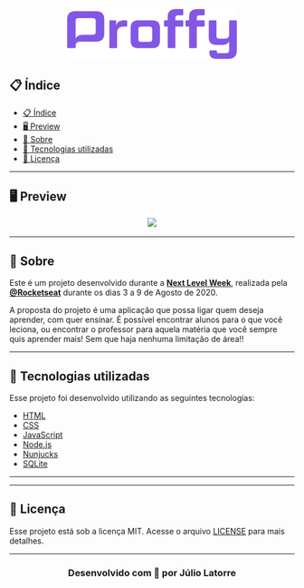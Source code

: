 <p align="center">
  <img src="../public/images/purple-logo.svg" width="300" >
</p>


## 📋 Índice

- [📋 Índice](#-índice)
- [🖥 Preview](#-preview)
- [📖 Sobre](#-sobre)
- [🚀 Tecnologias utilizadas](#-tecnologias-utilizadas)
- [📝 Licença](#-licença)

---

## 🖥 Preview 

<p align="center">
  <img src="https://i.imgur.com/rOiMviT.png" width="500" >
</p>

---

## 📖 Sobre 

Este é um projeto desenvolvido durante a **[Next Level Week](https://nextlevelweek.com/)**, realizada pela **[@Rocketseat](https://github.com/Rocketseat)** durante os dias 3 a 9 de Agosto de 2020.

A proposta do projeto é uma aplicação que possa ligar quem deseja aprender, com quer ensinar. É possível encontrar alunos para o que você leciona, ou encontrar o professor para aquela matéria que você sempre quis aprender mais! Sem que haja nenhuma limitação de área!! 

--- 

## 🚀 Tecnologias utilizadas

Esse projeto foi desenvolvido utilizando as seguintes tecnologias:
- [HTML](https://www.w3schools.com/html/)
- [CSS](https://developer.mozilla.org/pt-BR/docs/Web/CSS)
- [JavaScript](https://www.javascript.com/)
- [Node.js](https://nodejs.org/en/)
- [Nunjucks](https://mozilla.github.io/nunjucks//)
- [SQLite](https://www.sqlite.org/index.html)

--- 
---
## 📝 Licença
Esse projeto está sob a licença MIT. Acesse o arquivo [LICENSE](https://github.com/Juliolatorre/NLW/blob/master/LICENSE) para mais detalhes.

---

<h3 align="center"> 
 Desenvolvido com 💜 por Júlio Latorre
</h3> 